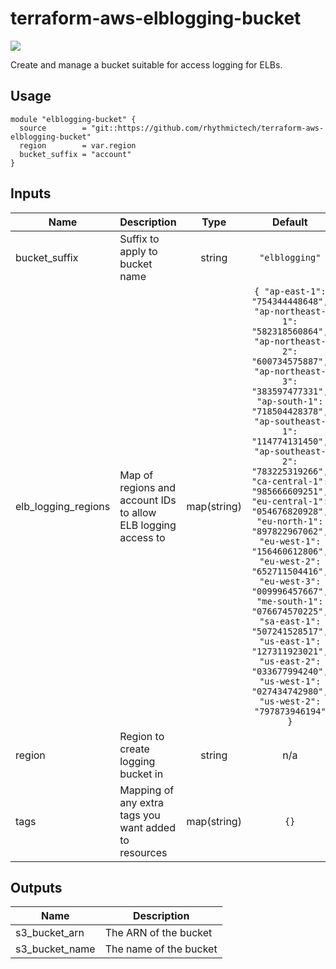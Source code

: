 # terraform-aws-elblogging-bucket
[![](https://github.com/rhythmictech/terraform-aws-elblogging-bucket/workflows/check/badge.svg)](https://github.com/rhythmictech/terraform-aws-elblogging-bucket/actions)

Create and manage a bucket suitable for access logging for ELBs.

## Usage
```
module "elblogging-bucket" {
  source        = "git::https://github.com/rhythmictech/terraform-aws-elblogging-bucket"
  region        = var.region
  bucket_suffix = "account"
}

```

<!-- BEGINNING OF PRE-COMMIT-TERRAFORM DOCS HOOK -->
## Inputs

| Name | Description | Type | Default | Required |
|------|-------------|:----:|:-----:|:-----:|
| bucket\_suffix | Suffix to apply to bucket name | string | `"elblogging"` | no |
| elb\_logging\_regions | Map of regions and account IDs to allow ELB logging access to | map(string) | `{ "ap-east-1": "754344448648", "ap-northeast-1": "582318560864", "ap-northeast-2": "600734575887", "ap-northeast-3": "383597477331", "ap-south-1": "718504428378", "ap-southeast-1": "114774131450", "ap-southeast-2": "783225319266", "ca-central-1": "985666609251", "eu-central-1": "054676820928", "eu-north-1": "897822967062", "eu-west-1": "156460612806", "eu-west-2": "652711504416", "eu-west-3": "009996457667", "me-south-1": "076674570225", "sa-east-1": "507241528517", "us-east-1": "127311923021", "us-east-2": "033677994240", "us-west-1": "027434742980", "us-west-2": "797873946194" }` | no |
| region | Region to create logging bucket in | string | n/a | yes |
| tags | Mapping of any extra tags you want added to resources | map(string) | `{}` | no |

## Outputs

| Name | Description |
|------|-------------|
| s3\_bucket\_arn | The ARN of the bucket |
| s3\_bucket\_name | The name of the bucket |

<!-- END OF PRE-COMMIT-TERRAFORM DOCS HOOK -->
